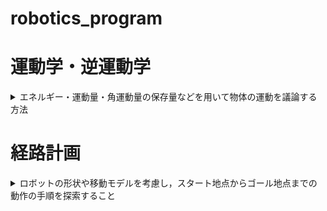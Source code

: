# robotics_program

[](ここから運動学・逆運動学-------------------------------------------------------------------------------------)
# 運動学・逆運動学
<details>
  <summary> エネルギー・運動量・角運動量の保存量などを用いて物体の運動を議論する方法 </summary>
  
  ## 運動学
  <summary> ロボットアームの「各関節の角度」から「手先の座標」を求める問題 </summary>
  
  ## 逆運動学
  <details>
  <summary> ロボットアームの「手先の座標」から「各関節の角度」を求める問題 </summary> 
  
   ### 逆運動学のプログラム
  |  プログラム名 |  説明  |
  | ---- | ---- |
  | inverse_kinematics.py | 2軸のアームの逆運動学．「現在の各関節の角度」と「手先の目標位置」を入力すると，「各関節の角度」を計算して，図として出力する．|
  | 3link_inverse_kinematics.py | 3軸のアームの逆運動学．「現在の各関節の角度」と「手先の目標位置」を入力すると，「各関節の角度」を計算して，図として出力する．  |
  | anime_inverse_kinematics.py | 2軸のアームの逆運動学．「現在の各関節の角度」と「手先の目標位置」を入力すると，「各関節の角度」を計算して，その過程をmp4で保存．|
  </details>
  
</details>


[](ここまで運動学・逆運動学-------------------------------------------------------------------------------------)

[](ここから経路計画-------------------------------------------------------------------------------------)

# 経路計画
<details>
  <summary> ロボットの形状や移動モデルを考慮し，スタート地点からゴール地点までの動作の手順を探索すること </summary>
  
  ## ランダムサンプリング
  <details>
  <summary> ノードをランダムに配置しながらゴールを目指す方法　</summary>
  
  ## RRT&#42; 
  RRTを改善した手法．RRTと違い，最適な経路が生成される．
  
  ### ランダムサンプリングのプログラム
  |　プログラミング名　|　説明　|
  | ---- | ---- |
  | rrt_star.py | RRT&#42;を実行する　|
  </details>
  
</details>
